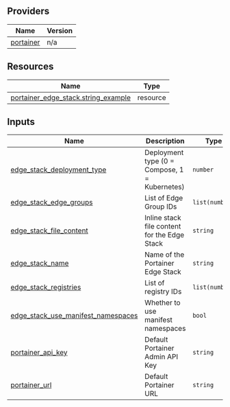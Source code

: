 <!-- BEGIN_TF_DOCS -->


## Providers

| Name | Version |
|------|---------|
| <a name="provider_portainer"></a> [portainer](#provider\_portainer) | n/a |

## Resources

| Name | Type |
|------|------|
| [portainer_edge_stack.string_example](https://registry.terraform.io/providers/portainer/portainer/latest/docs/resources/edge_stack) | resource |

## Inputs

| Name | Description | Type | Default | Required |
|------|-------------|------|---------|:--------:|
| <a name="input_edge_stack_deployment_type"></a> [edge\_stack\_deployment\_type](#input\_edge\_stack\_deployment\_type) | Deployment type (0 = Compose, 1 = Kubernetes) | `number` | `0` | no |
| <a name="input_edge_stack_edge_groups"></a> [edge\_stack\_edge\_groups](#input\_edge\_stack\_edge\_groups) | List of Edge Group IDs | `list(number)` | `[]` | no |
| <a name="input_edge_stack_file_content"></a> [edge\_stack\_file\_content](#input\_edge\_stack\_file\_content) | Inline stack file content for the Edge Stack | `string` | `"version: '3'\nservices:\n  hello-world:\n    image: hello-world\n"` | no |
| <a name="input_edge_stack_name"></a> [edge\_stack\_name](#input\_edge\_stack\_name) | Name of the Portainer Edge Stack | `string` | `"example-edge-stack"` | no |
| <a name="input_edge_stack_registries"></a> [edge\_stack\_registries](#input\_edge\_stack\_registries) | List of registry IDs | `list(number)` | `[]` | no |
| <a name="input_edge_stack_use_manifest_namespaces"></a> [edge\_stack\_use\_manifest\_namespaces](#input\_edge\_stack\_use\_manifest\_namespaces) | Whether to use manifest namespaces | `bool` | `false` | no |
| <a name="input_portainer_api_key"></a> [portainer\_api\_key](#input\_portainer\_api\_key) | Default Portainer Admin API Key | `string` | `"ptr_xrP7XWqfZEOoaCJRu5c8qKaWuDtVc2Zb07Q5g22YpS8="` | no |
| <a name="input_portainer_url"></a> [portainer\_url](#input\_portainer\_url) | Default Portainer URL | `string` | `"http://localhost:9000"` | no |
<!-- END_TF_DOCS -->